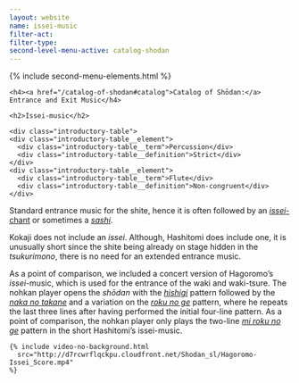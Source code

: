 ```yaml
---
layout: website
name: issei-music
filter-act:
filter-type:
second-level-menu-active: catalog-shodan
---
```


{% include second-menu-elements.html %}

<main class="page-content">
  <div class="text-container">

    <h4><a href="/catalog-of-shodan#catalog">Catalog of Shōdan:</a> Entrance and Exit Music</h4>

    <h2>Issei-music</h2>

    <div class="introductory-table">
    <div class="introductory-table__element">
      <div class="introductory-table__term">Percussion</div>
      <div class="introductory-table__definition">Strict</div>
    </div>
    <div class="introductory-table__element">
      <div class="introductory-table__term">Flute</div>
      <div class="introductory-table__definition">Non-congruent</div>
    </div>
  </div>

  <p>Standard entrance music for the shite, hence it is often followed by an <a href="/catalog-of-shodan/issei-chant" target="_blank"><em>issei</em>-chant</a> or sometimes a <a href="/catalog-of-shodan/sashi" target="_blank"><em>sashi</em></a>.
  </p>
  <p>Kokaji does not include an <em>issei</em>. Although, Hashitomi does include one, it is unusually short since the shite being already on stage hidden in the <em>tsukurimono</em>, there is no need for an extended entrance music.
</p>
  <p>As a point of comparison, we included a concert version of Hagoromo’s <em>issei</em>-music, which is used for the entrance of the waki and waki-tsure. The nohkan player opens the <em>shōdan</em> with the <a href="/music/nohkan/Hishigi" target="_blank"><em>hishigi</em></a> pattern followed by the <a href="/music/nohkan/Nakanotakane" target="_blank"><em>naka no takane</em></a> and a variation on the <a href="/music/nohkan/Rokunoge" target="_blank"><em>roku no ge</em></a> pattern, where he repeats the last three lines after having performed the initial four-line pattern.
  As a point of comparison, the nohkan player only plays the two-line  <a href="/music/nohkan/Mirokunoge" target="_blank"><em>mi roku no ge</em></a> pattern in the short Hashitomi’s issei-music.
</p>
    </div>

    {% include video-no-background.html
      src="http://d7rcwrflqckpu.cloudfront.net/Shodan_sl/Hagoromo-Issei_Score.mp4"
    %}

</main>
